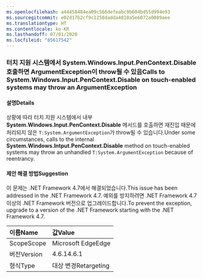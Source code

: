 ```yaml
---
ms.openlocfilehash: a44458484ea09c566defeabc9b604bd55d994e93
ms.sourcegitcommit: e02d17b2cf9c1258dadda4810a5e6072a0089aee
ms.translationtype: HT
ms.contentlocale: ko-KR
ms.lasthandoff: 07/01/2020
ms.locfileid: "85617542"
---
```

### <a name="calls-to-systemwindowsinputpencontextdisable-on-touch-enabled-systems-may-throw-an-argumentexception"></a><span data-ttu-id="5d4cd-101">터치 지원 시스템에서 System.Windows.Input.PenContext.Disable 호출하면 ArgumentException이 throw될 수 있음</span><span class="sxs-lookup"><span data-stu-id="5d4cd-101">Calls to System.Windows.Input.PenContext.Disable on touch-enabled systems may throw an ArgumentException</span></span>

#### <a name="details"></a><span data-ttu-id="5d4cd-102">설명</span><span class="sxs-lookup"><span data-stu-id="5d4cd-102">Details</span></span>

<span data-ttu-id="5d4cd-103">상황에 따라 터치 지원 시스템에서 내부 **System.Windows.Input.PenContext.Disable** 메서드를 호출하면 재진입 때문에 처리되지 않은 `T:System.ArgumentException`가 throw될 수 있습니다.</span><span class="sxs-lookup"><span data-stu-id="5d4cd-103">Under some circumstances, calls to the internal **System.Windows.Intput.PenContext.Disable** method on touch-enabled systems may throw an unhandled `T:System.ArgumentException` because of reentrancy.</span></span>

#### <a name="suggestion"></a><span data-ttu-id="5d4cd-104">제안 해결 방법</span><span class="sxs-lookup"><span data-stu-id="5d4cd-104">Suggestion</span></span>

<span data-ttu-id="5d4cd-105">이 문제는 .NET Framework 4.7에서 해결되었습니다.</span><span class="sxs-lookup"><span data-stu-id="5d4cd-105">This issue has been addressed in the .NET Framework 4.7.</span></span> <span data-ttu-id="5d4cd-106">예외를 방지하려면 .NET Framework 4.7 이상의 .NET Framework 버전으로 업그레이드합니다.</span><span class="sxs-lookup"><span data-stu-id="5d4cd-106">To prevent the exception, upgrade to a version of the .NET Framework starting with the .NET Framework 4.7.</span></span>

| <span data-ttu-id="5d4cd-107">이름</span><span class="sxs-lookup"><span data-stu-id="5d4cd-107">Name</span></span>    | <span data-ttu-id="5d4cd-108">값</span><span class="sxs-lookup"><span data-stu-id="5d4cd-108">Value</span></span>       |
|:--------|:------------|
| <span data-ttu-id="5d4cd-109">Scope</span><span class="sxs-lookup"><span data-stu-id="5d4cd-109">Scope</span></span>   | <span data-ttu-id="5d4cd-110">Microsoft Edge</span><span class="sxs-lookup"><span data-stu-id="5d4cd-110">Edge</span></span>        |
| <span data-ttu-id="5d4cd-111">버전</span><span class="sxs-lookup"><span data-stu-id="5d4cd-111">Version</span></span> | <span data-ttu-id="5d4cd-112">4.6.1</span><span class="sxs-lookup"><span data-stu-id="5d4cd-112">4.6.1</span></span>       |
| <span data-ttu-id="5d4cd-113">형식</span><span class="sxs-lookup"><span data-stu-id="5d4cd-113">Type</span></span>    | <span data-ttu-id="5d4cd-114">대상 변경</span><span class="sxs-lookup"><span data-stu-id="5d4cd-114">Retargeting</span></span> |
